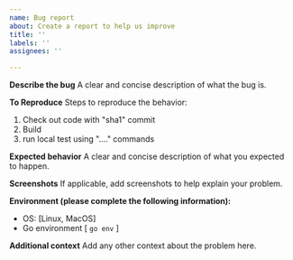 ```yaml
---
name: Bug report
about: Create a report to help us improve
title: ''
labels: ''
assignees: ''

---
```


**Describe the bug**
A clear and concise description of what the bug is.

**To Reproduce**
Steps to reproduce the behavior:
1. Check out code with "sha1" commit
2. Build
3. run local test using "...." commands

**Expected behavior**
A clear and concise description of what you expected to happen.

**Screenshots**
If applicable, add screenshots to help explain your problem.

**Environment (please complete the following information):**
 - OS: [Linux, MacOS]
- Go environment [ ```go env``` ]

**Additional context**
Add any other context about the problem here.
